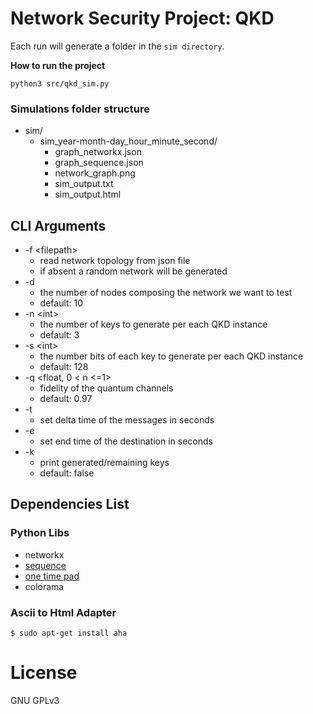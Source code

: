 # Network Security Project: QKD

Each run will generate a folder in the `sim directory`.

**How to run the project**
```
python3 src/qkd_sim.py
```

### Simulations folder structure
- sim/
    - sim_year-month-day_hour_minute_second/
        - graph_networkx.json
        - graph_sequence.json
        - network_graph.png
        - sim_output.txt
        - sim_output.html

## CLI Arguments
- \-f \<filepath> 
    - read network topology from json file
    - if absent a random network will be generated
- \-d
    - the number of nodes composing the network we want to test
    - default: 10
- \-n \<int> 
    - the number of keys to generate per each QKD instance
    - default: 3
- \-s \<int> 
    - the number bits of each key to generate per each QKD instance
    - default: 128
- \-q <float, 0 < n <=1> 
    - fidelity of the quantum channels
    - default: 0.97
- \-t 
    - set delta time of the messages in seconds
- \-e 
    - set end time of the destination in seconds
- \-k 
    - print generated/remaining keys
    - default: false

## Dependencies List
### Python Libs
- networkx
- [sequence](https://github.com/sequence-toolbox/SeQUeNCe)
- [one time pad](https://github.com/albohlabs/one-time-pad)
- colorama

### Ascii to Html Adapter
```
$ sudo apt-get install aha
```

# License

GNU GPLv3
